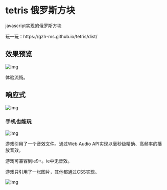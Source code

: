 # tetris 俄罗斯方块
<p>javascript实现的俄罗斯方块</p>
<p>玩一玩：https://gzh-ms.github.io/tetris/dist/</p>
<h2>效果预览</h2>
<p><img src="https://github.com/gzh-ms/tetris/blob/master/001.gif" alt="img" /></p>
<p>体验流畅。</p>
<h2>响应式</h2>
<p><img src="https://github.com/gzh-ms/tetris/blob/master/002.gif" alt="img" /></p>
<h3>手机也能玩</h3>
<p><img src="https://github.com/gzh-ms/tetris/blob/master/003.gif" alt="img" /></p>
<p>游戏引用了一个音效文件。通过Web Audio API实现以毫秒级精确、高频率的播放音效。</p>
<p>游戏可兼容到ie9+。ie中无音效。</p>
<p>游戏只引用了一张图片，其他都通过CSS实现。</p>
<p><img src="http://img.alicdn.com/tps/TB1qq7kNXXXXXacXFXXXXXXXXXX-400-186.png" alt="img" /></p>
